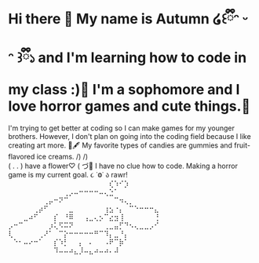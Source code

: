 # Hi there 👻 My name is Autumn ໒꒰ྀིᵔ ᵕ ᵔ ꒱ྀི১ and I'm learning how to code in my class :)🌸 I'm a sophomore and I love horror games and cute things.🐇
I'm trying to get better at coding so I can make games for my younger brothers. However, I don't plan on going into the coding field because I like creating art more. 🎀🖋
My favorite types of candies are gummies and fruit-flavored ice creams.  /) /)  
           ( . . )     have a flower♡
             (  づ🌷
I have no clue how to code.
Making a horror game is my current goal. ૮ ˙Ⱉ˙ ა rawr!
⠀⠀⠀⠀⠀⠀⠀⠀⠀⠀⠀⠀⠀⠀⠀⠀⠀⠀⠀⠀⢎⠱⠊⡱⠀⠀⠀⠀⠀⠀
⠀⠀⠀⠀⠀⠀⠀⠀⠀⠀⠀⢀⡠⠤⠒⠒⠒⠒⠤⢄⣑⠁⠀⠀⠀⠀⠀⠀⠀⠀
⠀⠀⠀⠀⠀⠀⠀⢀⡤⠒⠝⠉⠀⠀⠀⠀⠀⠀⠀⠀⠀⠉⠲⢄⡀⠀⠀⠀⠀⠀
⠀⠀⠀⠀⠀⢀⡴⠋⠀⠀⠀⠀⣀⠀⠀⠀⠀⠀⠀⢰⣢⠐⡄⠀⠉⠑⠒⠒⠒⣄
⠀⠀⠀⣀⠴⠋⠀⠀⠀⡎⠀⠘⠿⠀⠀⢠⣀⢄⡢⠉⣔⣲⢸⠀⠀⠀⠀⠀⠀⢘
⡠⠒⠉⠀⠀⠀⠀⠀⡰⢅⠫⠭⠝⠀⠀⠀⠀⠀⠀⢀⣀⣤⡋⠙⠢⢄⣀⣀⡠⠊
⢇⠀⠀⠀⠀⠀⢀⠜⠁⠀⠉⡕⠒⠒⠒⠒⠒⠛⠉⠹⡄⣀⠘⡄⠀⠀⠀⠀⠀⠀
⠀⠑⠂⠤⠔⠒⠁⠀⠀⡎⠱⡃⠀⠀⡄⠀⠄⠀⠀⠠⠟⠉⡷⠁⠀⠀⠀⠀⠀⠀
⠀⠀⠀⠀⠀⠀⠀⠀⠀⠹⠤⠤⠴⣄⡸⠤⣄⠴⠤⠴⠄⠼⠀⠀⠀⠀⠀⠀⠀⠀
